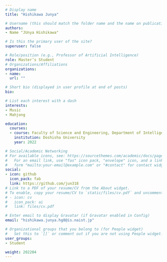 ```yaml
---
# Display name
title: "Hishikawa Junya"

# Username (this should match the folder name and the name on publications)
authors:
- Name "JUnya Hishikawa"

# Is this the primary user of the site?
superuser: false

# Role/position (e.g., Professor of Artificial Intelligence)
role: Master’s Student
# Organizations/Affiliations
organizations:
- name: 
  url: ""

# Short bio (displayed in user profile at end of posts)
bio: 

# List each interest with a dash
interests:
- Music
- Mahjong

education:
  courses:
  - course: Faculty of Science and Engineering, Department of Intelligent Information Engineering and Sciences
    institution: Doshisha University
    year: 2022

# Social/Academic Networking
# For available icons, see: https://sourcethemes.com/academic/docs/page-builder/#icons
#   For an email link, use "fas" icon pack, "envelope" icon, and a link in the
#   form "mailto:your-email@example.com" or "#contact" for contact widget.
social:
- icon: github
  icon_pack: fab
  link: https://github.com/jun318
# Link to a PDF of your resume/CV from the About widget.
# To enable, copy your resume/CV to `static/files/cv.pdf` and uncomment the lines below.
# - icon: cv
#   icon_pack: ai
#   link: files/cv.pdf

# Enter email to display Gravatar (if Gravatar enabled in Config)
email: "hishikawa.junya.hg8@is.naist.jp"

# Organizational groups that you belong to (for People widget)
#   Set this to `[]` or comment out if you are not using People widget.
user_groups:
- Student

weight: 202204
---
```

